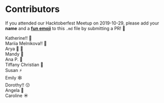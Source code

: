 # Contributors  
  
If you attended our Hacktoberfest Meetup on 2019-10-29, please add your **name** and a [**fun emoji**](https://gist.github.com/roachhd/1f029bd4b50b8a524f3c) to this `.md` file by submitting a PR! :information_desk_person: 

Katherine!! :jack_o_lantern:  
Mariia Melnikova!! :panda_face:  
Arya :octopus:	:hibiscus:	
Mandy :musical_score:  
Ana P. :eggplant:  
Tiffany Christian :jeans:  
Susan :zap:  
Emily :spider_web:  
Dorothy!! :kissing:  
Angela :pig:  
Caroline :sunny:  

